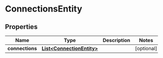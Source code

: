 # ConnectionsEntity

## Properties
Name | Type | Description | Notes
------------ | ------------- | ------------- | -------------
**connections** | [**List&lt;ConnectionEntity&gt;**](ConnectionEntity.md) |  |  [optional]
